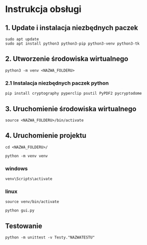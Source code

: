 # Instrukcja obsługi

## 1. Update i instalacja niezbędnych paczek
```
sudo apt update
sudo apt install python3 python3-pip python3-venv python3-tk
```
## 2. Utworzenie środowiska wirtualnego
```
python3 -m venv <NAZWA_FOLDERU>
```
### 2.1 Instalacja niezbędnych paczek python
```
pip install cryptography pyperclip psutil PyPDF2 pycryptodome
```
## 3. Uruchomienie środowiska wirtualnego
```
source <NAZWA_FOLDERU>/bin/activate
```
## 4. Uruchomienie projektu
```
cd <NAZWA_FOLDERU>/
```
```
python -m venv venv
```
### windows
```
venv\Scripts\activate
```
### linux
```
source venv/bin/activate
```
```
python gui.py
```
## Testowanie
```
python -m unittest -v Testy."NAZWATESTU"
```
